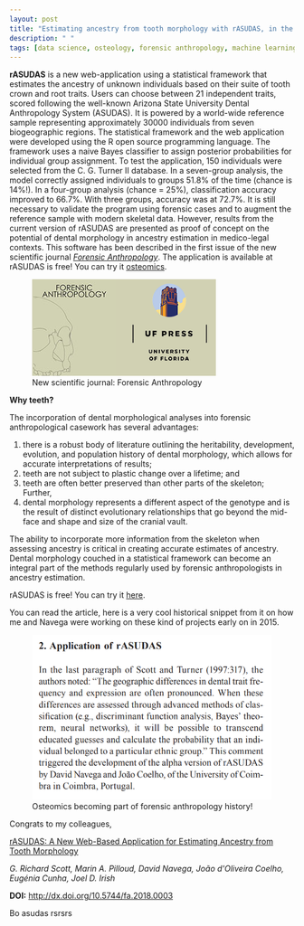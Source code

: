 ```yaml
---
layout: post
title: "Estimating ancestry from tooth morphology with rASUDAS, in the first number of Forensic Anthropology"
description: " "
tags: [data science, osteology, forensic anthropology, machine learning, biogeography, ancestry, rASUDAS, dental morphology. dental morphology, dental non-metrics, quantitative analysis, Arizona State University Dental Anthropology System, naive Bayes]
---
```




**rASUDAS** is a new web-application using a statistical framework that estimates the ancestry of unknown individuals based on their suite of tooth crown and root traits. Users can choose between 21 independent traits, scored following the well-known Arizona State University Dental Anthropology System (ASUDAS). It is powered by a world-wide reference sample representing approximately 30000 individuals from seven biogeographic regions. The statistical framework and the web application were developed using the R open source programming language. The framework uses a naive Bayes classifier to assign posterior probabilities for individual group assignment. To test the application, 150 individuals were selected from the C. G. Turner II database. In a seven-group analysis, the model correctly assigned individuals to groups 51.8% of the time (chance is 14%!). In a four-group analysis (chance = 25%), classification accuracy improved to 66.7%. With three groups, accuracy was at 72.7%. It is still necessary to validate the program using forensic cases and to augment the reference sample with modern skeletal data. However, results from the current version of rASUDAS are presented as proof of concept on the potential of dental morphology in ancestry estimation in medico-legal contexts. This software has been described in the first issue of the new scientific journal <a href = "http://journals.upress.ufl.edu/fa" target="_blank">*Forensic Anthropology*</a>. The application is available at rASUDAS is free! You can try it <a href = "http://osteomics.com/">osteomics</a>.

<figure>
	<a href="http://journals.upress.ufl.edu/fa" target="_blank"><img src="/images/ForAntUFPress.png" alt="Forensic Anthropology Journal"></a>
	<figcaption>New scientific journal: Forensic Anthropology</figcaption>
</figure>


**Why teeth?**

The incorporation of dental morphological analyses into forensic anthropological casework has several advantages:
1. there is a robust body of literature outlining the heritability, development, evolution, and population history of dental morphology, which allows for accurate interpretations of results;
2. teeth are not subject to plastic change over a lifetime; and
3. teeth are often better preserved than other parts of the skeleton; Further,
4. dental morphology represents a different aspect of the genotype and is the result of distinct evolutionary relationships that go beyond the mid-face and shape and size of the cranial vault.

The ability to incorporate more information from the skeleton when assessing ancestry is critical in creating accurate estimates of ancestry. Dental morphology couched in a statistical framework can become an integral part of the methods regularly used by forensic anthropologists in ancestry estimation.


rASUDAS is free! You can try it <a href = "http://osteomics.com/rASUDAS" target="_blank">here</a>.

You can read the article, here is a very cool historical snippet from it on how me and Navega were working on these kind of projects early on in 2015.

<figure>
	<img src="/images/rASUDAS1.PNG" alt="rASUDAS creation">
	<figcaption>Osteomics becoming part of forensic anthropology history!</figcaption>
</figure>

Congrats to my colleagues,

<a href = "http://journals.upress.ufl.edu/fa/article/view/517" target="_blank">rASUDAS: A New Web-Based Application for Estimating Ancestry from Tooth Morphology</a>

*G. Richard Scott, Marin A. Pilloud, David Navega, João d'Oliveira Coelho, Eugénia Cunha, Joel D. Irish*


**DOI:** http://dx.doi.org/10.5744/fa.2018.0003


Bo
asudas
rsrsrs
